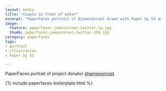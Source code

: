 ```yaml
---
layout: media
title: "Couple in front of water"
excerpt: "PaperFaces portrait of @jamesonroot drawn with Paper by 53 on an iPad."
image: 
  feature: paperfaces-jamesonroot-twitter-lg.jpg
  thumb: paperfaces-jamesonroot-twitter-150.jpg
category: paperfaces
tags: 
- portrait
- illustration
- Paper by 53

---
```


PaperFaces portrait of project donator [@jamesonroot](http://twitter.com/jamesonroot).

{% include paperfaces-boilerplate.html %}